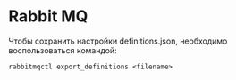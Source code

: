 # Rabbit MQ

Чтобы сохранить настройки definitions.json, необходимо воспользоваться командой:

```
rabbitmqctl export_definitions <filename>
```

